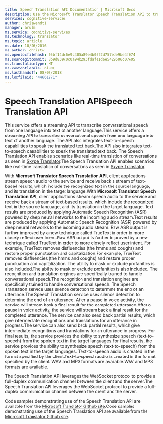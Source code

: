```yaml
---
title: Speech Translation API Documentation | Microsoft Docs
description: Use the Microsoft Translator Speech Translation API to transcribe conversational speech from one language into text of another language.
services: cognitive-services
author: chriswendt1
manager: arulm
ms.service: cognitive-services
ms.technology: translator
ms.topic: article
ms.date: 10/26/2016
ms.author: christw
ms.openlocfilehash: 05bf14dc6e9c405a89e4b05f2d757ede9be4f074
ms.sourcegitcommit: 5b9d839c0c0a94b293fdafe1d6e5429506c07e05
ms.translationtype: MT
ms.contentlocale: nl-NL
ms.lasthandoff: 08/02/2018
ms.locfileid: "44661271"
---
```

# <a name="speech-translation-api"></a><span data-ttu-id="0fea7-103">Speech Translation API</span><span class="sxs-lookup"><span data-stu-id="0fea7-103">Speech Translation API</span></span>
<span data-ttu-id="0fea7-104">This service offers a streaming API to transcribe conversational speech from one language into text of another language.</span><span class="sxs-lookup"><span data-stu-id="0fea7-104">This service offers a streaming API to transcribe conversational speech from one language into text of another language.</span></span> <span data-ttu-id="0fea7-105">The API also integrates text-to-speech capabilities to speak the translated text back.</span><span class="sxs-lookup"><span data-stu-id="0fea7-105">The API also integrates text-to-speech capabilities to speak the translated text back.</span></span> <span data-ttu-id="0fea7-106">The Speech Translation API enables scenarios like real-time translation of conversations as seen in [Skype Translator](https://www.skype.com/en/features/skype-translator/).</span><span class="sxs-lookup"><span data-stu-id="0fea7-106">The Speech Translation API enables scenarios like real-time translation of conversations as seen in [Skype Translator](https://www.skype.com/en/features/skype-translator/).</span></span>

<span data-ttu-id="0fea7-107">With **Microsoft Translator Speech Translation API**, client applications stream speech audio to the service and receive back a stream of text-based results, which include the recognized text in the source language, and its translation in the target language.</span><span class="sxs-lookup"><span data-stu-id="0fea7-107">With **Microsoft Translator Speech Translation API**, client applications stream speech audio to the service and receive back a stream of text-based results, which include the recognized text in the source language, and its translation in the target language.</span></span> <span data-ttu-id="0fea7-108">Text results are produced by applying Automatic Speech Recognition (ASR) powered by deep neural networks to the incoming audio stream.</span><span class="sxs-lookup"><span data-stu-id="0fea7-108">Text results are produced by applying Automatic Speech Recognition (ASR) powered by deep neural networks to the incoming audio stream.</span></span> <span data-ttu-id="0fea7-109">Raw ASR output is further improved by a new technique called TrueText in order to more closely reflect user intent.</span><span class="sxs-lookup"><span data-stu-id="0fea7-109">Raw ASR output is further improved by a new technique called TrueText in order to more closely reflect user intent.</span></span> <span data-ttu-id="0fea7-110">For example, TrueText removes disfluencies (the hmms and coughs) and restore proper punctuation and capitalization.</span><span class="sxs-lookup"><span data-stu-id="0fea7-110">For example, TrueText removes disfluencies (the hmms and coughs) and restore proper punctuation and capitalization.</span></span> <span data-ttu-id="0fea7-111">The ability to mask or exclude profanities is also included.</span><span class="sxs-lookup"><span data-stu-id="0fea7-111">The ability to mask or exclude profanities is also included.</span></span> <span data-ttu-id="0fea7-112">The recognition and translation engines are specifically trained to handle conversational speech.</span><span class="sxs-lookup"><span data-stu-id="0fea7-112">The recognition and translation engines are specifically trained to handle conversational speech.</span></span> <span data-ttu-id="0fea7-113">The Speech Translation service uses silence detection to determine the end of an utterance.</span><span class="sxs-lookup"><span data-stu-id="0fea7-113">The Speech Translation service uses silence detection to determine the end of an utterance.</span></span> <span data-ttu-id="0fea7-114">After a pause in voice activity, the service will stream back a final result for the completed utterance.</span><span class="sxs-lookup"><span data-stu-id="0fea7-114">After a pause in voice activity, the service will stream back a final result for the completed utterance.</span></span> <span data-ttu-id="0fea7-115">The service can also send back partial results, which give intermediate recognitions and translations for an utterance in progress.</span><span class="sxs-lookup"><span data-stu-id="0fea7-115">The service can also send back partial results, which give intermediate recognitions and translations for an utterance in progress.</span></span> <span data-ttu-id="0fea7-116">For final results, the service provides the ability to synthesize speech (text-to-speech) from the spoken text in the target languages.</span><span class="sxs-lookup"><span data-stu-id="0fea7-116">For final results, the service provides the ability to synthesize speech (text-to-speech) from the spoken text in the target languages.</span></span> <span data-ttu-id="0fea7-117">Text-to-speech audio is created in the format specified by the client.</span><span class="sxs-lookup"><span data-stu-id="0fea7-117">Text-to-speech audio is created in the format specified by the client.</span></span> <span data-ttu-id="0fea7-118">WAV and MP3 formats are available.</span><span class="sxs-lookup"><span data-stu-id="0fea7-118">WAV and MP3 formats are available.</span></span>

<span data-ttu-id="0fea7-119">The Speech Translation API leverages the WebSocket protocol to provide a full-duplex communication channel between the client and the server.</span><span class="sxs-lookup"><span data-stu-id="0fea7-119">The Speech Translation API leverages the WebSocket protocol to provide a full-duplex communication channel between the client and the server.</span></span> 

<span data-ttu-id="0fea7-120">Code samples demonstrating use of the Speech Translation API are available from the [Microsoft Translator Github site](https://github.com/MicrosoftTranslator).</span><span class="sxs-lookup"><span data-stu-id="0fea7-120">Code samples demonstrating use of the Speech Translation API are available from the [Microsoft Translator Github site](https://github.com/MicrosoftTranslator).</span></span>
